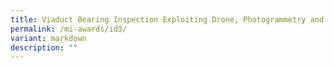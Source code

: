 ```yaml
---
title: Viaduct Bearing Inspection Exploiting Drone, Photogrammetry and AI
permalink: /mi-awards/id3/
variant: markdown
description: ""
---
```

